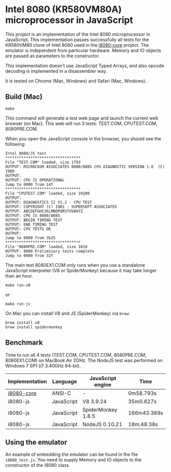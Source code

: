 Intel 8080 (KR580VM80A) microprocessor in JavaScript
====================================================

This project is an implementation of the Intel 8080 microprocessor in
JavaScript. This implementation passes successfully all tests for the
KR580VM80 clone of Intel 8080 used in the [i8080-core][] project.
The emulator is independent from particular hardware. Memory and IO
objects are passed as parameters to the constructor.

[i8080-core]: https://github.com/begoon/i8080-core

This implementation doesn't use JavaScript Typed Arrays, and also opcode
decoding is implemented in a disassembler way.

It is tested on Chrome (Mac, Windows) and Safari (Mac, Windows).

Build (Mac)
-----------

    make

This command will generate a test web page and launch the current web browser
(on Mac). This web will run 3 tests: TEST.COM, CPUTEST.COM, 8080PRE.COM.

When you open the JavaScript console in the browser, you should see the
following:

    Intel 8080/JS test
    *********************************
    File "TEST.COM" loaded, size 1793
    OUTPUT: MICROCOSM ASSOCIATES 8080/8085 CPU DIAGNOSTIC VERSION 1.0  (C) 1980
    OUTPUT: 
    OUTPUT: CPU IS OPERATIONAL
    Jump to 0000 from 14f
    *********************************
    File "CPUTEST.COM" loaded, size 19200
    OUTPUT: 
    OUTPUT: DIAGNOSTICS II V1.2 - CPU TEST
    OUTPUT: COPYRIGHT (C) 1981 - SUPERSOFT ASSOCIATES
    OUTPUT: ABCDEFGHIJKLMNOPQRSTUVWXYZ
    OUTPUT: CPU IS 8080/8085
    OUTPUT: BEGIN TIMING TEST
    OUTPUT: END TIMING TEST
    OUTPUT: CPU TESTS OK
    OUTPUT: 
    Jump to 0000 from 3b25
    *********************************
    File "8080PRE.COM" loaded, size 1024
    OUTPUT: 8080 Preliminary tests complete
    Jump to 0000 from 32f

The main test 8080EX1.COM only runs when you use a standalone JavaScript
interpreter (V8 or SpiderMonkey) because it may take longer than an hour.

    make run-v8

or

    make run-js

On Mac you can install V8 and JS (SpiderMonkey) via `brew`:

    brew install v8
    brew install spidermonkey

Benchmark
---------

Time to run all 4 tests (TEST.COM, CPUTEST.COM, 8080PRE.COM, 8080EX1.COM) on
MacBook Air 2GHz. The NodeJS test was performed on Windows 7 SP1 (i7 3.40GHz
64-bit).

Implementation | Language   | JavaScript engine  | Time 
---------------|------------|--------------------|------------
[i8080-core][] | ANSI-C     | -                  | 0m58.793s
i8080-js       | JavaScript | V8 3.9.24          | 35m0.627s
i8080-js       | JavaScript | SpiderMonkey 1.8.5 | 166m43.369s
i8080-js       | JavaScript | NodeJS 0.10.21     | 18m.48.38s

Using the emulator
------------------

An example of embedding the emulator can be found in the file `i8080_test.js`.
You need to supply Memory and IO objects to the constructor of the I8080 class.
